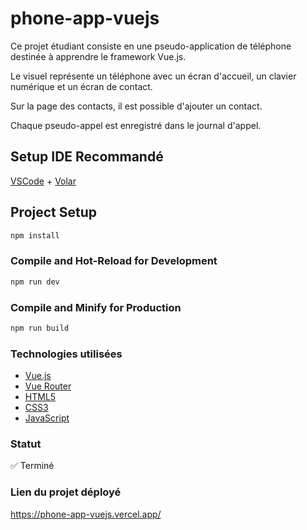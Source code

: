 # phone-app-vuejs

Ce projet étudiant consiste en une pseudo-application de téléphone destinée à apprendre le framework Vue.js.

Le visuel représente un téléphone avec un écran d'accueil, un clavier numérique et un écran de contact.

Sur la page des contacts, il est possible d'ajouter un contact.

Chaque pseudo-appel est enregistré dans le journal d'appel.

## Setup IDE Recommandé

[VSCode](https://code.visualstudio.com/) + [Volar](https://marketplace.visualstudio.com/items?itemName=Vue.volar)

## Project Setup

```sh
npm install
```

### Compile and Hot-Reload for Development

```sh
npm run dev
```

### Compile and Minify for Production

```sh
npm run build
```

### Technologies utilisées
- [Vue.js](https://vuejs.org/)
- [Vue Router](https://router.vuejs.org/)
- [HTML5](https://developer.mozilla.org/fr/docs/Web/HTML)
- [CSS3](https://developer.mozilla.org/fr/docs/Web/CSS)
- [JavaScript](https://developer.mozilla.org/fr/docs/Web/JavaScript)

### Statut
✅ Terminé

### Lien du projet déployé
https://phone-app-vuejs.vercel.app/